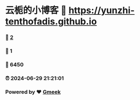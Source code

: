 # 云栀的小博客 :link: https://yunzhi-tenthofadis.github.io 
### :page_facing_up: [2](https://yunzhi-tenthofadis.github.io/tag.html) 
### :speech_balloon: 1 
### :hibiscus: 6450 
### :alarm_clock: 2024-06-29 21:21:01 
### Powered by :heart: [Gmeek](https://github.com/Meekdai/Gmeek)
